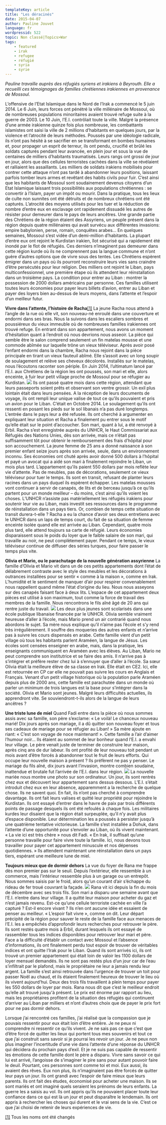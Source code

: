 ```yaml
---
templateKey: article
title: "Les déracinés"
date: 2015-04-07
author: Pauline Jouvet
language: fr
wordpressid: 522
topic: Non classé|Topics>War
tags:
    - featured
    - irak
    - refugee
    - réfugié
    - syria
    - syrie
---
```


<em>Pauline travaille auprès des réfugiés syriens et irakiens à Beyrouth. Elle a recueilli ces témoignages de familles chrétiennes irakiennes en provenance de Mossoul.</em>

L’offensive de l’Etat Islamique dans le Nord de l’Irak a commencé le 5 juin 2014. Le 6 Juin, leurs forces ont pénétré la ville millénaire de Mossoul, où de nombreuses populations minoritaires avaient trouvé refuge suite à la guerre de 2003. Le 10 Juin, l’E.I. contrôlait toute la ville. Malgré la présence d’une armée irakienne quinze fois plus nombreuse, les combattants islamistes ont saisi la ville de 2 millions d’habitants en quelques jours, par la violence et l’atrocité de leurs méthodes. Poussés par une idéologie radicale, ils n’ont pas hésité à se sacrifier en se transformant en bombes humaines et, pour propager un esprit de terreur, ils ont pendu, crucifié et brûlé les soldats capturés pendant leur avancée, en plein jour et sous la vue de centaines de milliers d’habitants traumatisés. Leurs rangs ont grossi de jour en jour, alors que des cellules terroristes cachées dans la ville se révélaient et ralliaient les assaillants. Les milliers de soldats irakiens mobilisés pour contrer cette attaque n’ont pas tardé à abandonner leurs positions, laissant parfois tomber leurs armes et revêtant des habits civils pour fuir. C’est ainsi que les habitants de Mossoul sont soudainement devenus citoyens d’un Etat Islamique laissant trois possibilités aux populations chrétiennes : se convertir à l’Islam, payer un impôt ou mourir. Dans la pratique, tous les lieux de culte non sunnites ont été détruits et de nombreux chrétiens ont été capturés. L’atrocité des moyens utilisés pour les tuer et la réduction de nombre d’entre eux en esclavage ont rapidement dissuadé les autres de résister pour demeurer dans le pays de leurs ancêtres. Une grande partie des Chrétiens de la région étaient des Assyriens, un peuple présent dans la région depuis quatre millénaires qui avait survécu aux différentes invasions: empire babylonien, perse, romain, conquêtes arabes… En quelques semaines, Mossoul s’est vidée d’un demi-million d’habitants. La plupart d’entre eux ont rejoint le Kurdistan irakien, îlot sécurisé qui a rapidement été inondé par le flot de réfugiés. Ces derniers n’imaginent pas demeurer dans cette région kurde où ils ne comprennent pas la langue commune et n’ont guère d’autres options que de vivre sous des tentes. Les Chrétiens espèrent émigrer dans un pays où ils pourront reconstruire leurs vies sans craindre d’être persécutés pour leur religion. Des milliers ont rejoint le Liban, pays multiconfessionnel, une première étape où ils attendent leur réinstallation dans un troisième pays. La condition pour entrer au Liban : montrer la possession de 2000 dollars américains par personne. Ces familles utilisent toutes leurs économies pour payer leurs billets d’avion, entrer au Liban et payer des loyers bien au-dessus de leurs moyens, dans l’attente et l’espoir d’un meilleur futur.

<strong>Vivre dans l’attente, l’histoire de Racha</strong><a href="#_ftn1" name="_ftnref1">[1]</a>
La jeune Racha nous attend à l’angle de la rue où elle vit, son nouveau-né enroulé dans une couverture et endormi dans ses bras. Nous la suivons dans les escaliers sombres et poussiéreux du vieux immeuble où de nombreuses familles irakiennes ont trouvé refuge. En entrant dans son appartement, nous avons un moment d’hésitation quant à l’endroit où nous devrions nous asseoir. La pièce qui semble être le salon comprend seulement un fin matelas mousse et une commode abîmée sur laquelle trône un vieux téléviseur. Après avoir posé l’enfant endormi dans la chambre, Racha nous rejoint dans la pièce principale en tirant un vieux fauteuil abîmé. Elle s’assoit avec un long soupir de soulagement et relève ses cheveux décolorés. Installés sur le matelas, nous l’écoutons raconter son périple.
En Juin 2014, l’ultimatum lancé par l’E.I. aux Chrétiens de la région les ont poussés, son mari et elle, alors enceinte, à fuir leur petit village proche de Mossoul pour se réfugier au Kurdistan.
![](/img/wp-uploads/2015/04/SAM_5170-Copie.jpg)
Ils ont passé quatre mois dans cette région, attendant que leurs passeports soient prêts et observant son ventre grossir. Un exil plus lointain était dans leurs pensées. A la réception de leurs documents de voyage, ils ont rempli leur unique valise de tout ce qu’ils pouvaient et pris un avion pour le Liban. C’était en Octobre 2014. Le soulagement qu’ils ont ressenti en posant les pieds sur le sol libanais n’a pas duré longtemps. L’entrée dans le pays leur a été refusée. Ils ont cherché à argumenter en expliquant leur situation et Racha a finalement pu entrer sous le motif qu’elle était sur le point d’accoucher. Son mari, quant à lui, a été renvoyé à Erbil. Racha s’est enregistrée auprès du UNHCR, le Haut Commissariat aux Réfugiés des Nations Unies, dès son arrivée, mais ce n’était pas suffisamment tôt pour obtenir le remboursement des frais d’hôpital pour son accouchement. La jeune femme de 25 ans a donné naissance à son premier enfant seize jours après son arrivée, seule, dans un environnement inconnu. Ses économies ont chuté après avoir donné 500 dollars à l’hôpital et payé un avocat qui a aidé son mari à finalement rejoindre le Liban, un mois plus tard.
L’appartement qu’ils paient 550 dollars par mois reflète leur vie d’attente. Pas de meubles, pas de décorations, seulement ce vieux téléviseur pour tuer le temps. Ils sont en transit, refusant de planter leurs racines dans un pays duquel ils espèrent échapper. Les matelas mousses vont continuer à servir de canapés, de lits et de berceau jusqu’à ce qu’ils partent pour un monde meilleur – du moins, c’est ainsi qu’ils voient les choses.
L’UNHCR n’assiste pas matériellement les réfugiés irakiens pour soutenir leur vie au Liban, mais investit ses ressources dans le programme de réinstallation dans un pays tiers. Or, combien de temps cette situation de transit durera-t-elle ? Racha a eu la chance d’avoir ses deux entretiens avec le UNHCR dans un laps de temps court, du fait de sa situation de femme enceinte isolée quand elle est arrivée au Liban. Cependant, quatre mois plus tard, elle attend toujours sa carte de réfugié. Leurs économies disparaissent sous le poids du loyer que le faible salaire de son mari, qui travaille au noir, ne peut complètement payer. Pendant ce temps, le vieux téléviseur continue de diffuser des séries turques, pour faire passer le temps plus vite.

<strong>Olivia et Mario, ou le parachutage de la nouvelle génération assyrienne</strong>
La famille d’Olivia et Mario vit dans un de ces petits appartements dont l’état de délabrement contraste avec le style des meubles et les décorations à outrances installées pour se sentir « comme à la maison », comme en Irak. L’humidité et le sentiment de manquer d’air pour respirer convenablement nous rappellent quand même l’état d’origine du lieu. Nous nous asseyons sur des canapés faisant face à deux lits. L’espace de cet appartement deux pièces est utilisé à son maximum, tout comme la force de travail des membres de la famille. Nous rencontrons le fils aîné âgé de 20 ans qui rentre juste du travail.
![](/img/wp-uploads/2015/04/SAM_5183-Copie.jpg)
Les deux plus jeunes sont scolarisés dans une école publique libanaise financée par le UNHCR. Olivia semble vraiment heureuse d’aller à l’école, mais Mario prend un air contrarié quand nous abordons le sujet. Sa mère nous explique qu’il n’aime pas l’école et s’y rend très irrégulièrement. Il souffre des moqueries des autres enfants et n’arrive pas à suivre les cours dispensés en arabe.
Cette famille vient d’un petit village où tous les habitants parlent Araméen, la langue de Jésus. Les écoles sont censées enseigner en arabe, mais, dans la pratique, les enseignants communiquent en Araméen avec les élèves. Au Liban, Mario ne peut comprendre son institutrice et se faire des amis. Il n’arrive pas à s’intégrer et préfère rester chez lui à s’ennuyer que d’aller à l’école. Sa sœur Olivia était la meilleure élève de sa classe en Irak. Elle était en CE2. Ici, elle est retournée en CP car elle ne pouvait pas suivre les cours en Anglais et Français.
Venant d’un petit village historique où la population parle Araméen depuis plus de 2000 ans, cette famille est parachutée dans un monde où parler un minimum de trois langues est la base pour s’intégrer dans la société. Olivia et Mario sont jeunes. Malgré leurs difficultés actuelles, ils apprendront vite. Se souviendront-t-ils alors de la langue de leurs ancêtres ?

<strong>Une triste lune de miel</strong>
Quand Fadi entre dans la pièce où nous sommes assis avec sa famille, son père s’exclame: « Le voilà! Le chanceux nouveau marié! Dix jours après son mariage, il a dû quitter son nouveau foyer et tous ses cadeaux de mariage pour se réfugier au Liban! » Sa mère ajoute en riant: « C’est son voyage de noce maintenant! ». Cette famille a l’air d’aimer l’humour noir…
Ils étaient au sommet de leur bonheur quand l’E.I. a envahi leur village. Le père venait juste de terminer de construire leur maison, après cinq ans de dur labeur. Ils ont profité de leur nouveau toit pendant un mois avant d’être forcés à abandonner tout le fruit de leurs efforts. Qui occupe leur nouvelle maison à présent ? Ils préfèrent ne pas y penser. Le mariage du fils aîné, dix jours avant l’invasion, montre combien soudaine, inattendue et brutale fut l’arrivée de l’E.I. dans leur région.
![](/img/wp-uploads/2015/04/SAM_5200-Copie.jpg)
La nouvelle mariée nous montre une photo sur son ordinateur. Un jour, ils sont rentrés chez eux et découvert leur appartement sans dessus dessous. L’E.I. s’était introduit chez eux en leur absence, apparemment a la recherche de quelque chose. Ils ne savent quoi. En fait, ils n’ont pas cherché à comprendre davantage. Ils ont fait leurs valises et quitté leur propriété pour rejoindre le Kurdistan. Ils ont essayé d’entrer dans le havre de paix par trois différents points de passage desquels ils ont été refoulés à chaque fois. Les militaires kurdes leur disaient que la région était surpeuplée, qu’il n’y avait plus d’espace disponible. Leur détermination les a poussés à persister jusqu’à une quatrième tentative victorieuse. La famille s’est installée a Dohuk, dans l’attente d’une opportunité pour s’envoler au Liban, où ils vivent maintenant. « La vie ici est très chère » nous dit Fadi. « En Irak, il suffisait qu’une personne travaille pour faire vivre toute la famille. Ici, nous devons tous travailler pour payer cet appartement minuscule et nos dépenses quotidiennes. »
Ils attendent maintenant une réinstallation dans un pays tiers, espérant une meilleure lune de miel.

<strong>Toujours mieux que de dormir dehors</strong>
La vue du foyer de Rana me frappe dès mon premier pas sur le seuil. Depuis l’extérieur, elle ressemble à un commerce, mais l’intérieur ressemble plus à un garage ou un entrepôt. Nous sommes saisis par le froid, alors qu’un courant d’air s’échappe du rideau de fer troué couvrant la façade.
![](/img/wp-uploads/2015/04/SAM_5207.jpg)
Rana vit ici depuis la fin du mois de décembre avec ses trois fils. Son mari a disparu une semaine avant que l’E.I. n’entre dans leur village. Il a quitté leur maison pour acheter du gaz et n’est jamais revenu. Est-ce qu’une cellule terroriste cachée en ville l’a capturé ? Est-il encore vivant ? Ils n’en ont aucune idée et essaient de penser au meilleur. « L’espoir fait vivre », comme on dit. Leur départ précipité de la région pour sauver le reste de la famille face aux menaces de l’E.I. les a empêchés d’approfondir leurs recherches pour retrouver le père. Ils sont restés quatre mois à Erbil, durant lesquels ils ont essayé de rassembler tous les indices disponibles pour retrouver leur mari et père. Face a la difficulté d’établir un contact avec Mossoul et l’absence d’informations, ils ont finalement perdu tout espoir de trouver de véritables indices et ont quitte l’Irak pour le Liban.
Quand ils sont arrivés ici, ils ont trouvé un premier appartement qui était loin de valoir les 1100 dollars de loyer mensuel demandés. Ils ne sont pas restés plus d’un jour car de l’eau s’infiltrait par le plafond, mais le propriétaire ne leur a jamais rendu leur argent. La famille s’est ainsi retrouvée dans l’urgence de trouver un toit pour passer Noël au chaud, et ils étaient finalement heureux de trouver le lieu où ils vivent aujourd’hui. Deux des trois fils travaillent à plein temps pour payer les 550 dollars de loyer par mois. Rana nous dit que c’est le meilleur endroit qu’elle ait trouvé jusqu'à présent. Le prix est énorme par rapport au lieu, mais les propriétaires profitent de la situation des réfugiés qui continuent d’arriver au Liban par milliers et n’ont d’autres choix que de payer le prix fort pour ne pas dormir dehors.

Lorsque j’ai rencontré ces familles, j’ai réalisé que la compassion que je pouvais ressentir pour eux était loin d’être entière. Je ne peux ni comprendre ni ressentir ce qu’ils vivent. Je ne sais pas ce que c’est que d’être forcé de quitter les lieux qui portent tous mes souvenirs et tout ce que j’ai construit sans savoir si je pourrai les revoir un jour. Je ne peux non plus imaginer l’incertitude d’une vie dans l’attente d’une réponse du UNHCR qui décidera du prochain pays d’exil. Et je ne suis pas capable de ressentir les émotions de cette famille dont le père a disparu. Vivre sans savoir ce qui lui est arrivé, l’angoisse de s’imaginer le pire sans pour autant pouvoir faire le deuil.
Pourtant, ces personnes sont comme toi et moi. Eux aussi, ils avaient des rêves. Eux non plus, ils n’imaginaient pas être forcés de quitter leur pays un jour. Ils ont grandi avec l’espoir de faire mieux que leurs parents. Ils ont fait des études, économisé pour acheter une maison. Ils se sont mariés et ont imaginé quels seraient les prénoms de leurs enfants. La guerre les a saisis au vol. Ils ont appris qu’ils ne pouvaient placer toute leur confiance dans ce qui est là un jour et peut disparaître le lendemain. Ils ont appris à rechercher les choses qui durent et le vrai sens de la vie. C’est ce que j’ai choisi de retenir de leurs expériences de vie.

<a href="#_ftnref1" name="_ftn1">[1]</a> Tous les noms ont été changés
